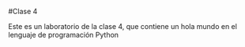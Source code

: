 #Clase 4

Este es un laboratorio de la clase 4, que contiene un hola mundo en el lenguaje de programación Python
